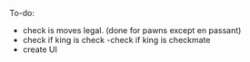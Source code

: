 To-do:

- check is moves legal. (done for pawns except en passant)
- check if king is check
    -check if king is checkmate
- create UI 